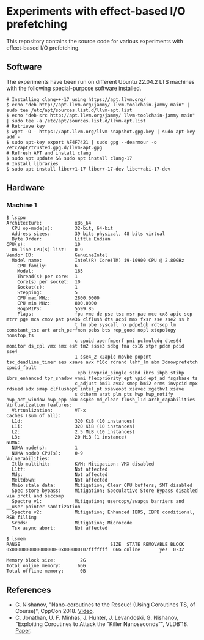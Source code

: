 # Experiments with effect-based I/O prefetching

This repository contains the source code for various experiments with
effect-based I/O prefetching.

## Software

The experiments have been run on different Ubuntu 22.04.2 LTS machines with the following special-purpose software installed.
```
# Installing clang++-17 using https://apt.llvm.org/
$ echo "deb http://apt.llvm.org/jammy/ llvm-toolchain-jammy main" | sudo tee /etc/apt/sources.list.d/llvm-apt.list
$ echo "deb-src http://apt.llvm.org/jammy/ llvm-toolchain-jammy main" | sudo tee -a /etc/apt/sources.list.d/llvm-apt.list
# Retrieve key
$ wget -O - https://apt.llvm.org/llvm-snapshot.gpg.key | sudo apt-key add -
$ sudo apt-key export AF4F7421 | sudo gpg --dearmour -o /etc/apt/trusted.gpg.d/llvm-apt.gpg
# Refresh APT and install clang
$ sudo apt update && sudo apt install clang-17
# Install libraries
$ sudo apt install libc++1-17 libc++-17-dev libc++abi-17-dev
```

## Hardware

### Machine 1

```
$ lscpu
Architecture:            x86_64
  CPU op-mode(s):        32-bit, 64-bit
  Address sizes:         39 bits physical, 48 bits virtual
  Byte Order:            Little Endian
CPU(s):                  10
  On-line CPU(s) list:   0-9
Vendor ID:               GenuineIntel
  Model name:            Intel(R) Core(TM) i9-10900 CPU @ 2.80GHz
    CPU family:          6
    Model:               165
    Thread(s) per core:  1
    Core(s) per socket:  10
    Socket(s):           1
    Stepping:            5
    CPU max MHz:         2800.0000
    CPU min MHz:         800.0000
    BogoMIPS:            5599.85
    Flags:               fpu vme de pse tsc msr pae mce cx8 apic sep mtrr pge mca cmov pat pse36 clflush dts acpi mmx fxsr sse sse2 ss h
                         t tm pbe syscall nx pdpe1gb rdtscp lm constant_tsc art arch_perfmon pebs bts rep_good nopl xtopology nonstop_ts
                         c cpuid aperfmperf pni pclmulqdq dtes64 monitor ds_cpl vmx smx est tm2 ssse3 sdbg fma cx16 xtpr pdcm pcid sse4_
                         1 sse4_2 x2apic movbe popcnt tsc_deadline_timer aes xsave avx f16c rdrand lahf_lm abm 3dnowprefetch cpuid_fault
                          epb invpcid_single ssbd ibrs ibpb stibp ibrs_enhanced tpr_shadow vnmi flexpriority ept vpid ept_ad fsgsbase ts
                         c_adjust bmi1 avx2 smep bmi2 erms invpcid mpx rdseed adx smap clflushopt intel_pt xsaveopt xsavec xgetbv1 xsave
                         s dtherm arat pln pts hwp hwp_notify hwp_act_window hwp_epp pku ospke md_clear flush_l1d arch_capabilities
Virtualization features: 
  Virtualization:        VT-x
Caches (sum of all):     
  L1d:                   320 KiB (10 instances)
  L1i:                   320 KiB (10 instances)
  L2:                    2.5 MiB (10 instances)
  L3:                    20 MiB (1 instance)
NUMA:                    
  NUMA node(s):          1
  NUMA node0 CPU(s):     0-9
Vulnerabilities:         
  Itlb multihit:         KVM: Mitigation: VMX disabled
  L1tf:                  Not affected
  Mds:                   Not affected
  Meltdown:              Not affected
  Mmio stale data:       Mitigation; Clear CPU buffers; SMT disabled
  Spec store bypass:     Mitigation; Speculative Store Bypass disabled via prctl and seccomp
  Spectre v1:            Mitigation; usercopy/swapgs barriers and __user pointer sanitization
  Spectre v2:            Mitigation; Enhanced IBRS, IBPB conditional, RSB filling
  Srbds:                 Mitigation; Microcode
  Tsx async abort:       Not affected

$ lsmem 
RANGE                                 SIZE  STATE REMOVABLE BLOCK
0x0000000000000000-0x000000107fffffff  66G online       yes  0-32

Memory block size:         2G
Total online memory:      66G
Total offline memory:      0B
```

## References

* G. Nishanov, "Nano-coroutines to the Rescue! (Using Coroutines TS, of Course)", CppCon 2018. [Video](https://www.youtube.com/watch?v=j9tlJAqMV7U).
* C. Jonathan, U. F. Minhas, J. Hunter, J. Levandoski, G. Nishanov, "Exploiting Coroutines to Attack the "Killer Nanoseconds"", VLDB'18. [Paper](https://www.vldb.org/pvldb/vol11/p1702-jonathan.pdf).
